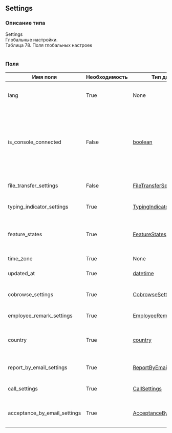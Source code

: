 
## Settings

### Описание типа
Settings<br/>Глобальные настройки.<br/>Таблица 78. Поля глобальных настроек<br/><br/>
### Поля

| Имя поля | Необходимость | Тип данных | Комментарий |
|---|---|---|---|
|lang|True|None|Язык пользовательского интерфейса Личного кабинета.<br/>|
|is_console_connected|False|[boolean](/docs/types/boolean.md)|Признак подключения оператора.<br/>Устанавливается в true при первом успешном входе оператора через Пульт.<br/>Доступен только для чтения.<br/>|
|file_transfer_settings|False|[FileTransferSettings](/docs/types/FileTransferSettings.md)|Настройки функции передачи файлов.<br/>|
|typing_indicator_settings|True|[TypingIndicatorSettings](/docs/types/TypingIndicatorSettings.md)|Настройки функции «Подглядывание».<br/>|
|feature_states|True|[FeatureStates](/docs/types/FeatureStates.md)|Данные о доступности функциональных возможностей на аккаунте.<br/>|
|time_zone|True|None|Временная зона Личного кабинета.<br/>|
|updated_at|True|[datetime](/docs/types/datetime.md)|Дата последнего обновления.<br/>|
|cobrowse_settings|True|[CobrowseSettings](/docs/types/CobrowseSettings.md)|Настройки функции «Виртуальный ассистент».<br/>|
|employee_remark_settings|True|[EmployeeRemarkSettings](/docs/types/EmployeeRemarkSettings.md)|Настройки оценок сотрудников.<br/>|
|country|True|[country](/docs/types/country.md)|Двухбуквенный код страны по стандарту ISO 3166-1 alpha-2.<br/><br/>|
|report_by_email_settings|True|[ReportByEmailSettings](/docs/types/ReportByEmailSettings.md)|Настройки отправки отчетов на email.<br/>|
|call_settings|True|[CallSettings](/docs/types/CallSettings.md)|Настройки звонковой функциональности.<br/>|
|acceptance_by_email_settings|True|[AcceptanceByEmailSettings](/docs/types/AcceptanceByEmailSettings.md)|Настройки отправки актов на электронную почту.<br/>|
